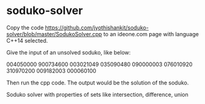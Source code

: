 # soduko-solver

Copy the code https://github.com/jyothishankit/soduko-solver/blob/master/SodukoSolver.cpp to an ideone.com page with language C++14 selected.

Give the input of an unsolved soduko, like below:

004050000
900734600
003021049
035090480
090000003
076010920
310970200
009182003
000060100

Then run the cpp code. The output would be the solution of the soduko.

Soduko solver with properties of sets like intersection, difference, union
